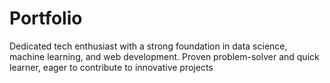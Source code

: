 # Portfolio
Dedicated tech enthusiast with a strong foundation in data science, machine learning, and web development. Proven problem-solver and quick learner, eager to contribute to innovative projects
